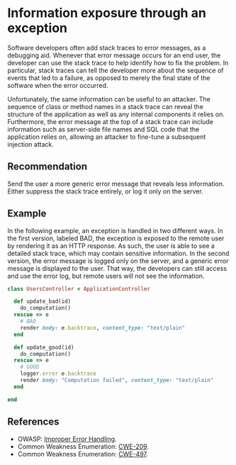 # Information exposure through an exception
Software developers often add stack traces to error messages, as a debugging aid. Whenever that error message occurs for an end user, the developer can use the stack trace to help identify how to fix the problem. In particular, stack traces can tell the developer more about the sequence of events that led to a failure, as opposed to merely the final state of the software when the error occurred.

Unfortunately, the same information can be useful to an attacker. The sequence of class or method names in a stack trace can reveal the structure of the application as well as any internal components it relies on. Furthermore, the error message at the top of a stack trace can include information such as server-side file names and SQL code that the application relies on, allowing an attacker to fine-tune a subsequent injection attack.


## Recommendation
Send the user a more generic error message that reveals less information. Either suppress the stack trace entirely, or log it only on the server.


## Example
In the following example, an exception is handled in two different ways. In the first version, labeled BAD, the exception is exposed to the remote user by rendering it as an HTTP response. As such, the user is able to see a detailed stack trace, which may contain sensitive information. In the second version, the error message is logged only on the server, and a generic error message is displayed to the user. That way, the developers can still access and use the error log, but remote users will not see the information.


```ruby
class UsersController < ApplicationController

  def update_bad(id)
    do_computation()
  rescue => e
    # BAD
    render body: e.backtrace, content_type: "text/plain"
  end

  def update_good(id)
    do_computation()
  rescue => e
    # GOOD
    logger.error e.backtrace
    render body: "Computation failed", content_type: "text/plain"
  end

end
```

## References
* OWASP: [Improper Error Handling](https://owasp.org/www-community/Improper_Error_Handling).
* Common Weakness Enumeration: [CWE-209](https://cwe.mitre.org/data/definitions/209.html).
* Common Weakness Enumeration: [CWE-497](https://cwe.mitre.org/data/definitions/497.html).

